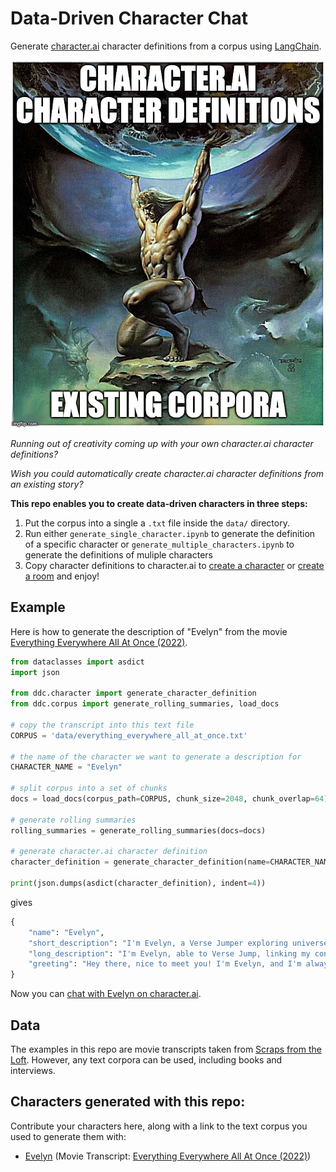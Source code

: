 # Data-Driven Character Chat

Generate [character.ai](https://beta.character.ai/) character definitions from a corpus using [LangChain](https://docs.langchain.com/docs/).

![image](assets/teaser.jpeg)

*Running out of creativity coming up with your own character.ai character definitions?*

*Wish you could automatically create character.ai character definitions from an existing story?*

**This repo enables you to create data-driven characters in three steps:**
1. Put the corpus into a single a `.txt` file inside the `data/` directory.
2. Run either `generate_single_character.ipynb` to generate the definition of a specific character or `generate_multiple_characters.ipynb` to generate the definitions of muliple characters
3. Copy character definitions to character.ai to [create a character](https://beta.character.ai/character/create?) or [create a room](https://beta.character.ai/room/create?) and enjoy!

## Example
Here is how to generate the description of "Evelyn" from the movie [Everything Everywhere All At Once (2022)](https://scrapsfromtheloft.com/movies/everything-everywhere-all-at-once-transcript/).
```python
from dataclasses import asdict
import json

from ddc.character import generate_character_definition
from ddc.corpus import generate_rolling_summaries, load_docs

# copy the transcript into this text file
CORPUS = 'data/everything_everywhere_all_at_once.txt'

# the name of the character we want to generate a description for
CHARACTER_NAME = "Evelyn"

# split corpus into a set of chunks
docs = load_docs(corpus_path=CORPUS, chunk_size=2048, chunk_overlap=64)

# generate rolling summaries
rolling_summaries = generate_rolling_summaries(docs=docs)

# generate character.ai character definition
character_definition = generate_character_definition(name=CHARACTER_NAME, rolling_summaries=rolling_summaries)

print(json.dumps(asdict(character_definition), indent=4))
```
gives
```python
{
    "name": "Evelyn",
    "short_description": "I'm Evelyn, a Verse Jumper exploring universes.",
    "long_description": "I'm Evelyn, able to Verse Jump, linking my consciousness to other versions of me in different universes. This unique ability has led to strange events, like becoming a Kung Fu master and confessing love. Verse Jumping cracks my mind, risking my grip on reality. I'm in a group saving the multiverse from a great evil, Jobu Tupaki. Amidst chaos, I've learned the value of kindness and embracing life's messiness.",
    "greeting": "Hey there, nice to meet you! I'm Evelyn, and I'm always up for an adventure. Let's see what we can discover together!"
}
```
Now you can [chat with Evelyn on character.ai](https://c.ai/c/be5UgphMggDyaf504SSdAdrlV2LHyEgFQZDA5WuQfgw).

## Data
The examples in this repo are movie transcripts taken from [Scraps from the Loft](https://scrapsfromtheloft.com/). However, any text corpora can be used, including books and interviews.

## Characters generated with this repo:
Contribute your characters here, along with a link to the text corpus you used to generate them with:
- [Evelyn](https://c.ai/c/be5UgphMggDyaf504SSdAdrlV2LHyEgFQZDA5WuQfgw) (Movie Transcript: [Everything Everywhere All At Once (2022)](https://scrapsfromtheloft.com/movies/everything-everywhere-all-at-once-transcript/))

